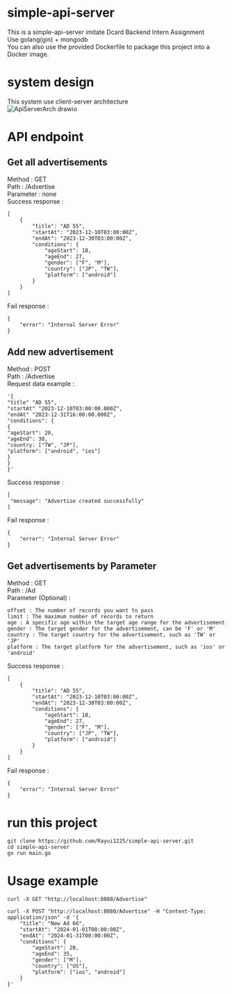 # simple-api-server
This is a simple-api-server imitate Dcard Backend Intern Assignment  
Use golang(gin) + mongodb  
You can also use the provided Dockerfile to package this project into a Docker image.
# system design
This system use client-server architecture  
![ApiServerArch drawio](https://github.com/Rayui1225/simple-api-server/assets/49279418/0ffb3e33-7277-4850-82d9-65be264c6394)
# API endpoint  
## Get all advertisements  
Method : GET  
Path : /Advertise  
Parameter : none  
Success response :
```
[
    {
        "title": "AD 55",
        "startAt": "2023-12-10T03:00:00Z",
        "endAt": "2023-12-30T03:00:00Z",
        "conditions": {
            "ageStart": 18,
            "ageEnd": 27,
            "gender": ["F", "M"],
            "country": ["JP", "TW"],
            "platform": ["android"]
        }
    }
]
```
Fail response :
```
{
    "error": "Internal Server Error"
}
```

## Add new advertisement
Method : POST  
Path : /Advertise  
Request data example : 
```
'{
"title" "AD 55",
"startAt" "2023-12-10T03:00:00.000Z",
"endAt" "2023-12-31T16:00:00.000Z",
"conditions": {
{
"ageStart": 20,
"ageEnd": 30,
"country: ["TW", "JP"],
"platform": ["android", "ios"]
}
}
}'
```
Success response :
```
[
 "message": "Advertise created successfully"
]
```
Fail response :
```
{
    "error": "Internal Server Error"
}
```

## Get advertisements by Parameter
Method : GET  
Path : /Ad  
Parameter (Optional) :  
```
offset : The number of records you want to pass  
limit : The maximum number of records to return  
age : A specific age within the target age range for the advertisement  
gender : The target gender for the advertisement, can be 'F' or 'M'  
country : The target country for the advertisement, such as 'TW' or 'JP'  
platform : The target platform for the advertisement, such as 'ios' or 'android'
```  
Success response :
```
[
    {
        "title": "AD 55",
        "startAt": "2023-12-10T03:00:00Z",
        "endAt": "2023-12-30T03:00:00Z",
        "conditions": {
            "ageStart": 18,
            "ageEnd": 27,
            "gender": ["F", "M"],
            "country": ["JP", "TW"],
            "platform": ["android"]
        }
    }
]
```
Fail response :
```
{
    "error": "Internal Server Error"
}
```
# run this project
```git clone https://github.com/Rayui1225/simple-api-server.git```  
```cd simple-api-server```  
```go run main.go```  
# Usage example
```curl -X GET "http://localhost:8080/Advertise"```
```
curl -X POST "http://localhost:8080/Advertise" -H "Content-Type: application/json" -d '{
    "title": "New Ad 66",
    "startAt": "2024-01-01T00:00:00Z",
    "endAt": "2024-01-31T00:00:00Z",
    "conditions": {
        "ageStart": 20,
        "ageEnd": 35,
        "gender": ["M"],
        "country": ["US"],
        "platform": ["ios", "android"]
    }
}'
```
